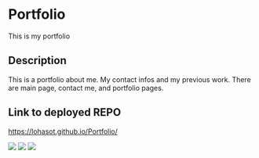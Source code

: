 # Portfolio

This is my portfolio

## Description

This is a portfolio about me. My contact infos and my previous work. There are main page, contact me, and portfolio pages.

## Link to deployed REPO

https://lohasot.github.io/Portfolio/

<img src="https://user-images.githubusercontent.com/91640571/141206858-06e2e2e6-fe08-44d5-b56b-f2f39d3ae3cb.jpg">

<img src="https://user-images.githubusercontent.com/91640571/141206990-04453947-b551-4a3f-90f5-5a0f476ec828.jpg">

<img src="https://user-images.githubusercontent.com/91640571/141207108-e7f76fee-872a-4bc8-9649-0365440f2366.jpg">